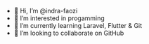 - 👋 Hi, I’m @indra-faozi
- 👀 I’m interested in progamming
- 🌱 I’m currently learning Laravel, Flutter & Git
- 💞️ I’m looking to collaborate on GitHub

<!---
indra-faozi/indra-faozi is a ✨ special ✨ repository because its `README.md` (this file) appears on your GitHub profile.
You can click the Preview link to take a look at your changes.
--->

